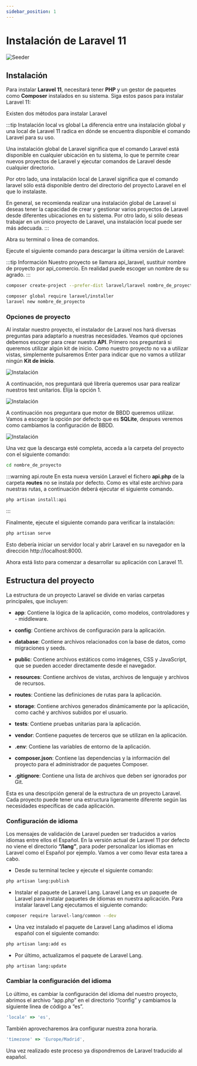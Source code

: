 ```yaml
---
sidebar_position: 1
---
```


# Instalación de Laravel 11
![Seeder](/assets/images/install.jpg)

## Instalación
Para instalar **Laravel 11**, necesitará tener **PHP** y un gestor de paquetes como **Composer** instalados en su sistema. Siga estos pasos para instalar Laravel 11:

Existen dos métodos para instalar Laravel

:::tip Instalación local vs global
La diferencia entre una instalación global y una local de Laravel 11 radica en dónde se encuentra disponible el comando Laravel para su uso.

Una instalación global de Laravel significa que el comando Laravel está disponible en cualquier ubicación en tu sistema, lo que te permite crear nuevos proyectos de Laravel y ejecutar comandos de Laravel desde cualquier directorio.

Por otro lado, una instalación local de Laravel significa que el comando laravel sólo está disponible dentro del directorio del proyecto Laravel en el que lo instalaste.

En general, se recomienda realizar una instalación global de Laravel si deseas tener la capacidad de crear y gestionar varios proyectos de Laravel desde diferentes ubicaciones en tu sistema. Por otro lado, si sólo deseas trabajar en un único proyecto de Laravel, una instalación local puede ser más adecuada.
:::

Abra su terminal o línea de comandos.

Ejecute el siguiente comando para descargar la última versión de Laravel:

:::tip Información
Nuestro proyecto se llamara api_laravel, sustituir nombre de proyecto por api_comercio. En realidad puede escoger un nombre de su agrado.
:::
```bash title="Instalación local"
composer create-project --prefer-dist laravel/laravel nombre_de_proyecto "10.*"
```
```bash title="Instalación global"
composer global require laravel/installer
laravel new nombre_de_proyecto
```
### Opciones de proyecto

Al instalar nuestro proyecto, el instalador de Laravel nos hará diversas preguntas para adaptarlo a nuestras necesidades. Veamos qué opciones debemos escoger para crear nuestra **API**.
Primero nos preguntará si queremos utilizar algún kit de inicio. Como nuestro proyecto no va a utilizar vistas, simplemente pulsaremos Enter para indicar que no vamos a utilizar ningún **Kit de inicio**. 

![Instalación](/images/install1.png)

A continuación, nos preguntará qué librería queremos usar para realizar nuestros test unitarios. Elija la opción 1.

![Instalación](/images/install2.png)

A continuación nos preguntara que motor de BBDD queremos utilizar.
Vamos a escoger la opción por defecto que es **SQLite**, despues veremos como cambiamos la configuración de BBDD.

![Instalación](/images/install4.png)

Una vez que la descarga esté completa, acceda a la carpeta del proyecto con el siguiente comando:

```bash
cd nombre_de_proyecto
```

:::warning api.route
En esta nueva versión Laravel el fichero **api.php** de la carpeta **routes** no se instala por defecto. Como es vital este archivo para nuestras rutas, a continuación deberá ejecutar el siguiente comando.

```bash
php artisan install:api
```
:::


Finalmente, ejecute el siguiente comando para verificar la instalación:
```bash
php artisan serve
```
Esto debería iniciar un servidor local y abrir Laravel en su navegador en la dirección http://localhost:8000.

Ahora está listo para comenzar a desarrollar su aplicación con Laravel 11.

## Estructura del proyecto

La estructura de un proyecto Laravel se divide en varias carpetas principales, que incluyen:

- **app**: Contiene la lógica de la aplicación, como modelos, controladores y - middleware.

- **config**: Contiene archivos de configuración para la aplicación.

- **database**: Contiene archivos relacionados con la base de datos, como migraciones y seeds.

- **public**: Contiene archivos estáticos como imágenes, CSS y JavaScript, que se pueden acceder directamente desde el navegador.

- **resources**: Contiene archivos de vistas, archivos de lenguaje y archivos de recursos.

- **routes**: Contiene las definiciones de rutas para la aplicación.

- **storage**: Contiene archivos generados dinámicamente por la aplicación, como caché y archivos subidos por el usuario.

- **tests**: Contiene pruebas unitarias para la aplicación.

- **vendor**: Contiene paquetes de terceros que se utilizan en la aplicación.

- **.env**: Contiene las variables de entorno de la aplicación.

- **composer.json**: Contiene las dependencias y la información del proyecto para el administrador de paquetes Composer.

- **.gitignore**: Contiene una lista de archivos que deben ser ignorados por Git.

Esta es una descripción general de la estructura de un proyecto Laravel. Cada proyecto puede tener una estructura ligeramente diferente según las necesidades específicas de cada aplicación.

### Configuración de idioma

Los mensajes de validación de Laravel pueden ser traducidos a varios idiomas entre ellos el Español.  En la versión actual de Laravel 11 por defecto no viene el directorio **“/lang”**, para poder personalizar los idiomas en Laravel como el Español por ejemplo. Vamos a ver como llevar esta tarea a cabo. 

- Desde su terminal teclee y ejecute el siguiente comando:

```bash
php artisan lang:publish
```

- Instalar el paquete de Laravel Lang.
Laravel Lang es un paquete de Laravel para instalar paquetes de idiomas en nuestra aplicación. Para instalar laravel Lang ejecutamos el siguiente comando:

```bash
composer require laravel-lang/common --dev
```

- Una vez instalado el paquete de Laravel Lang añadimos el idioma español con el siguiente comando:

```bash
php artisan lang:add es
```

- Por último, actualizamos el paquete de Laravel Lang.

```bash
php artisan lang:update
```

### Cambiar la configuración del idioma

Lo último, es cambiar la configuración del idioma del nuestro proyecto, abrimos el archivo “app.php” en el directorio “/config” y cambiamos la siguiente linea de código a “es”.

```js
'locale' => 'es',
```
También aprovecharemos àra configurar nuestra zona horaria.

```js
'timezone' => 'Europe/Madrid',
```

Una vez realizado este proceso ya dispondremos de Laravel traducido al eapañol.
